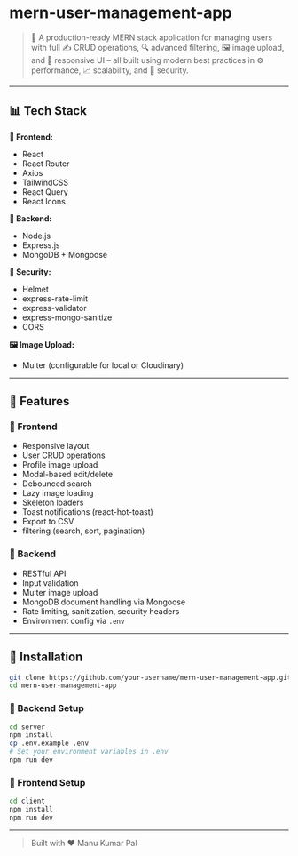 # mern-user-management-app

> 🚀 A production-ready MERN stack application for managing users with full ✍️ CRUD operations, 🔍 advanced filtering, 🖼️ image upload, and 📱 responsive UI – all built using modern best practices in ⚙️ performance, 📈 scalability, and 🔐 security.
---

## 📊 Tech Stack

**🎨 Frontend:**
- React
- React Router
- Axios
- TailwindCSS
- React Query
- React Icons

**🧠 Backend:**
- Node.js
- Express.js
- MongoDB + Mongoose

**🔐 Security:**
- Helmet
- express-rate-limit
- express-validator
- express-mongo-sanitize
- CORS

**🖼️ Image Upload:**
- Multer (configurable for local or Cloudinary)

---

## 🔧 Features

### 🏢 Frontend
- Responsive layout
- User CRUD operations
- Profile image upload
- Modal-based edit/delete
- Debounced search
- Lazy image loading
- Skeleton loaders
- Toast notifications (react-hot-toast)
- Export to CSV
- filtering (search, sort, pagination)

### 🚀 Backend
- RESTful API
- Input validation
- Multer image upload
- MongoDB document handling via Mongoose
- Rate limiting, sanitization, security headers
- Environment config via `.env`

---

## 🔄 Installation

```bash
git clone https://github.com/your-username/mern-user-management-app.git
cd mern-user-management-app
```

### 🚀 Backend Setup
```bash
cd server
npm install
cp .env.example .env
# Set your environment variables in .env
npm run dev
```

### 🚀 Frontend Setup
```bash
cd client
npm install
npm run dev
```

---


> Built with ❤️ Manu Kumar Pal
